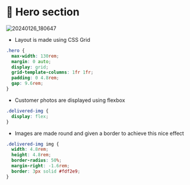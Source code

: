 # 🦸 Hero section

![20240126_180647](https://github.com/Edveika/OmniFood.dev/assets/113787144/3d36572d-2b52-4cfe-8e8a-33dc23d04bab)

* Layout is made using CSS Grid

```css
.hero {
  max-width: 130rem;
  margin: 0 auto;
  display: grid;
  grid-template-columns: 1fr 1fr;
  padding: 0 4.8rem;
  gap: 9.6rem;
}
```

* Customer photos are displayed using flexbox

```css
.delivered-img {
  display: flex;
}
```

* Images are made round and given a border to achieve this nice effect

```css
.delivered-img img {
  width: 4.8rem;
  height: 4.8rem;
  border-radius: 50%;
  margin-right: -1.6rem;
  border: 3px solid #fdf2e9;
}
```
